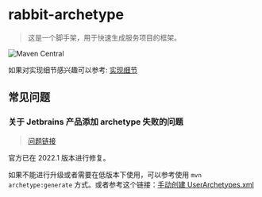 # rabbit-archetype

> 这是一个脚手架，用于快速生成服务项目的框架。

![Maven Central](https://img.shields.io/maven-central/v/in.hocg.archetype/rabbit-archetype?style=flat-square)

如果对实现细节感兴趣可以参考: [实现细节](https://maven.apache.org/guides/mini/guide-creating-archetypes.html)

## 常见问题

### 关于 Jetbrains 产品添加 archetype 失败的问题

> [问题链接](https://youtrack.jetbrains.com/issue/IDEA-271557?_ga=2.175042914.1516110539.1646804655-206781671.1619053496)

官方已在 2022.1 版本进行修复。

如果不能进行升级或者需要在低版本下使用，可以参考使用 `mvn archetype:generate`
方式。或者参考这个链接：[手动创建 UserArchetypes.xml](https://stackoverflow.com/a/30451155)
